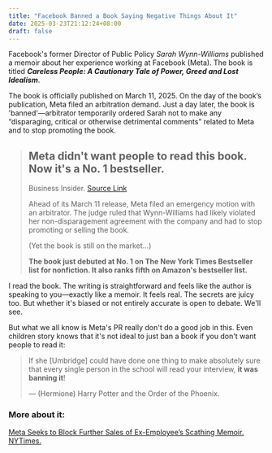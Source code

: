 ```yaml
---
title: "Facebook Banned a Book Saying Negative Things About It"
date: 2025-03-23T21:12:24+08:00
draft: false
---
```


Facebook's former Director of Public Policy *Sarah Wynn-Williams* published a memoir about her experience working at Facebook (Meta). The book is titled ***Careless People: A Cautionary Tale of Power, Greed and Lost Idealism***.

The book is officially published on March 11, 2025. On the day of the book’s publication, Meta filed an arbitration demand. Just a day later, the book is 'banned'—arbitrator temporarily ordered Sarah not to make any “disparaging, critical or otherwise detrimental comments” related to Meta and to stop promoting the book.

> ## Meta didn't want people to read this book. Now it's a No. 1 bestseller.
>
> Business Insider. [Source Link](https://www.businessinsider.com/meta-employee-book-careless-people-sarah-wynn-williams-bestseller-2025-3)
>
> Ahead of its March 11 release, Meta filed an emergency motion with an arbitrator. The judge ruled that Wynn-Williams had likely violated her non-disparagement agreement with the company and had to stop promoting or selling the book.
>
> (Yet the book is still on the market...)
>
> **The book just debuted at No. 1 on The New York Times Bestseller list for nonfiction. It also ranks fifth on Amazon's bestseller list.**

I read the book. The writing is straightforward and feels like the author is speaking to you—exactly like a memoir. It feels real. The secrets are juicy too. But whether it's biased or not entirely accurate is open to debate. We'll see.

But what we all know is Meta's PR really don't do a good job in this. Even children story knows that it's not ideal to just ban a book if you don't want people to read it:

> If she [Umbridge] could have done one thing to make absolutely sure that every single person in the school will read your interview, **it was banning it**!
>
> — (Hermione) Harry Potter and the Order of the Phoenix.

### More about it:

[Meta Seeks to Block Further Sales of Ex-Employee’s Scathing Memoir. NYTimes.](https://www.nytimes.com/2025/03/12/technology/meta-book-sales-blocked.html?smid=url-share)

